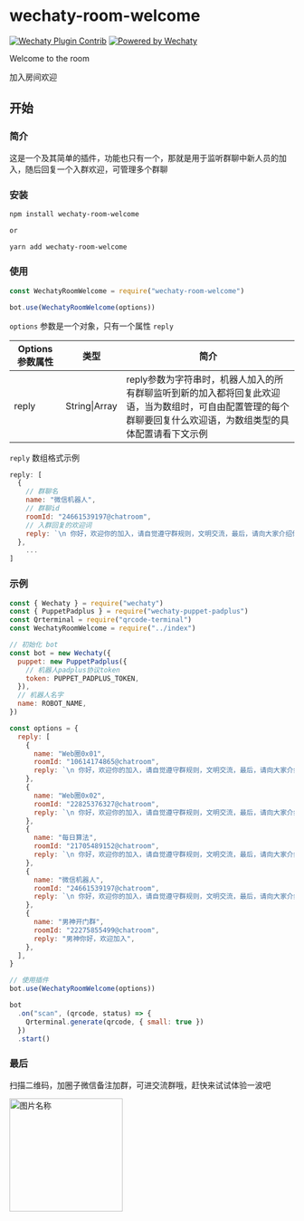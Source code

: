 # wechaty-room-welcome

[![Wechaty Plugin Contrib](https://img.shields.io/badge/Wechaty%20Plugin-wechaty--room--welcome-brightgreen.svg)](https://github.com/isboyjc/wechaty-room-welcome) [![Powered by Wechaty](https://img.shields.io/badge/Powered%20By-Wechaty-brightgreen.svg)](https://github.com/Wechaty/wechaty)

Welcome to the room

加入房间欢迎



## 开始

### 简介

这是一个及其简单的插件，功能也只有一个，那就是用于监听群聊中新人员的加入，随后回复一个入群欢迎，可管理多个群聊



### 安装

```txt
npm install wechaty-room-welcome

or

yarn add wechaty-room-welcome
```



### 使用

```js
const WechatyRoomWelcome = require("wechaty-room-welcome")

bot.use(WechatyRoomWelcome(options))
```



`options` 参数是一个对象，只有一个属性 `reply`

| Options 参数属性 | 类型          | 简介                                                         |
| ---------------- | ------------- | ------------------------------------------------------------ |
| reply            | String\|Array | reply参数为字符串时，机器人加入的所有群聊监听到新的加入都将回复此欢迎语，当为数组时，可自由配置管理的每个群聊要回复什么欢迎语，为数组类型的具体配置请看下文示例 |

`reply` 数组格式示例

```js
reply: [
  {
    // 群聊名
    name: "微信机器人",
    // 群聊id
    roomId: "24661539197@chatroom",
    // 入群回复的欢迎词
    reply: `\n 你好，欢迎你的加入，请自觉遵守群规则，文明交流，最后，请向大家介绍你自己！😊`,
  },
	...
]
```



### 示例

```js
const { Wechaty } = require("wechaty")
const { PuppetPadplus } = require("wechaty-puppet-padplus")
const Qrterminal = require("qrcode-terminal")
const WechatyRoomWelcome = require("../index")

// 初始化 bot
const bot = new Wechaty({
  puppet: new PuppetPadplus({
    // 机器人padplus协议token
    token: PUPPET_PADPLUS_TOKEN,
  }),
  // 机器人名字
  name: ROBOT_NAME,
})

const options = {
  reply: [
    {
      name: "Web圈0x01",
      roomId: "10614174865@chatroom",
      reply: `\n 你好，欢迎你的加入，请自觉遵守群规则，文明交流，最后，请向大家介绍你自己！ 😊`,
    },
    {
      name: "Web圈0x02",
      roomId: "22825376327@chatroom",
      reply: `\n 你好，欢迎你的加入，请自觉遵守群规则，文明交流，最后，请向大家介绍你自己！😊`,
    },
    {
      name: "每日算法",
      roomId: "21705489152@chatroom",
      reply: `\n 你好，欢迎你的加入，请自觉遵守群规则，文明交流，最后，请向大家介绍你自己！😊`,
    },
    {
      name: "微信机器人",
      roomId: "24661539197@chatroom",
      reply: `\n 你好，欢迎你的加入，请自觉遵守群规则，文明交流，最后，请向大家介绍你自己！😊`,
    },
    {
      name: "男神开门群",
      roomId: "22275855499@chatroom",
      reply: "男神你好，欢迎加入",
    },
  ],
}

// 使用插件
bot.use(WechatyRoomWelcome(options))

bot
  .on("scan", (qrcode, status) => {
    Qrterminal.generate(qrcode, { small: true })
  })
  .start()

```



### 最后

扫描二维码，加圈子微信备注加群，可进交流群哦，赶快来试试体验一波吧

<img src="https://gitee.com/IsboyJC/PictureBed/raw/master/other/asdakshdajshdas1.jpeg" width="200" height="200" alt="图片名称" align=left />